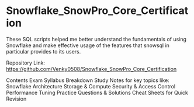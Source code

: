 # Snowflake_SnowPro_Core_Certification
These SQL scripts helped me better understand the fundamentals of using Snowflake and make effective usage of the features that snowsql in particular provides to its users.

Repository Link: https://github.com/Venky0508/Snowflake_SnowPro_Core_Certification

Contents
Exam Syllabus Breakdown
Study Notes for key topics like:
Snowflake Architecture
Storage & Compute
Security & Access Control
Performance Tuning
Practice Questions & Solutions
Cheat Sheets for Quick Revision
